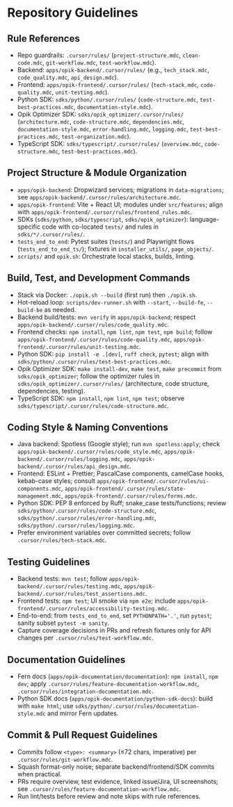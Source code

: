 # Repository Guidelines

## Rule References
- Repo guardrails: `.cursor/rules/` (`project-structure.mdc`, `clean-code.mdc`, `git-workflow.mdc`, `test-workflow.mdc`).
- Backend: `apps/opik-backend/.cursor/rules/` (e.g., `tech_stack.mdc`, `code_quality.mdc`, `api_design.mdc`).
- Frontend: `apps/opik-frontend/.cursor/rules/` (`tech-stack.mdc`, `code-quality.mdc`, `unit-testing.mdc`).
- Python SDK: `sdks/python/.cursor/rules/` (`code-structure.mdc`, `test-best-practices.mdc`, `documentation-style.mdc`).
- Opik Optimizer SDK: `sdks/opik_optimizer/.cursor/rules/` (`architecture.mdc`, `code-structure.mdc`, `dependencies.mdc`, `documentation-style.mdc`, `error-handling.mdc`, `logging.mdc`, `test-best-practices.mdc`, `test-organization.mdc`).
- TypeScript SDK: `sdks/typescript/.cursor/rules/` (`overview.mdc`, `code-structure.mdc`, `test-best-practices.mdc`).

## Project Structure & Module Organization
- `apps/opik-backend`: Dropwizard services; migrations in `data-migrations`; see `apps/opik-backend/.cursor/rules/architecture.mdc`.
- `apps/opik-frontend`: Vite + React UI; modules under `src/features`; align with `apps/opik-frontend/.cursor/rules/frontend_rules.mdc`.
- SDKs (`sdks/python`, `sdks/typescript`, `sdks/opik_optimizer`): language-specific code with co-located `tests/` and rules in `sdks/*/.cursor/rules/`.
- `tests_end_to_end`: Pytest suites (`tests/`) and Playwright flows (`tests_end_to_end_ts/`); fixtures in `installer_utils/`, `page_objects/`.
- `scripts/` and `opik.sh`: Orchestrate local stacks, builds, linting.

## Build, Test, and Development Commands
- Stack via Docker: `./opik.sh --build` (first run) then `./opik.sh`.
- Hot-reload loop: `scripts/dev-runner.sh` with `--start`, `--build-fe`, `--build-be` as needed.
- Backend build/tests: `mvn verify` in `apps/opik-backend`; respect `apps/opik-backend/.cursor/rules/code_quality.mdc`.
- Frontend checks: `npm install`, `npm lint`, `npm test`, `npm build`; follow `apps/opik-frontend/.cursor/rules/code-quality.mdc`, `apps/opik-frontend/.cursor/rules/unit-testing.mdc`.
- Python SDK: `pip install -e .[dev]`, `ruff check`, `pytest`; align with `sdks/python/.cursor/rules/test-best-practices.mdc`.
- Opik Optimizer SDK: `make install-dev`, `make test`, `make precommit` from `sdks/opik_optimizer`; follow the optimizer rules in `sdks/opik_optimizer/.cursor/rules/` (architecture, code structure, dependencies, testing).
- TypeScript SDK: `npm install`, `npm lint`, `npm test`; observe `sdks/typescript/.cursor/rules/code-structure.mdc`.

## Coding Style & Naming Conventions
- Java backend: Spotless (Google style); run `mvn spotless:apply`; check `apps/opik-backend/.cursor/rules/code_style.mdc`, `apps/opik-backend/.cursor/rules/logging.mdc`, `apps/opik-backend/.cursor/rules/api_design.mdc`.
- Frontend: ESLint + Prettier; PascalCase components, camelCase hooks, kebab-case styles; consult `apps/opik-frontend/.cursor/rules/ui-components.mdc`, `apps/opik-frontend/.cursor/rules/state-management.mdc`, `apps/opik-frontend/.cursor/rules/forms.mdc`.
- Python SDK: PEP 8 enforced by Ruff; snake_case tests/functions; review `sdks/python/.cursor/rules/code-structure.mdc`, `sdks/python/.cursor/rules/error-handling.mdc`, `sdks/python/.cursor/rules/logging.mdc`.
- Prefer environment variables over committed secrets; follow `.cursor/rules/tech-stack.mdc`.

## Testing Guidelines
- Backend tests: `mvn test`; follow `apps/opik-backend/.cursor/rules/testing.mdc`, `apps/opik-backend/.cursor/rules/test_assertions.mdc`.
- Frontend tests: `npm test`; UI smoke via `npm e2e`; include `apps/opik-frontend/.cursor/rules/accessibility-testing.mdc`.
- End-to-end: from `tests_end_to_end`, set `PYTHONPATH='.'`, run `pytest`; sanity subset `pytest -m sanity`.
- Capture coverage decisions in PRs and refresh fixtures only for API changes per `.cursor/rules/test-workflow.mdc`.

## Documentation Guidelines
- Fern docs (`apps/opik-documentation/documentation`): `npm install`, `npm dev`; apply `.cursor/rules/feature-documentation-workflow.mdc`, `.cursor/rules/integration-documentation.mdc`.
- Python SDK docs (`apps/opik-documentation/python-sdk-docs`): build with `make html`; use `sdks/python/.cursor/rules/documentation-style.mdc` and mirror Fern updates.

## Commit & Pull Request Guidelines
- Commits follow `<type>: <summary>` (≤72 chars, imperative) per `.cursor/rules/git-workflow.mdc`.
- Squash format-only noise; separate backend/frontend/SDK commits when practical.
- PRs require overview, test evidence, linked issue/Jira, UI screenshots; see `.cursor/rules/feature-documentation-workflow.mdc`.
- Run lint/tests before review and note skips with rule references.
